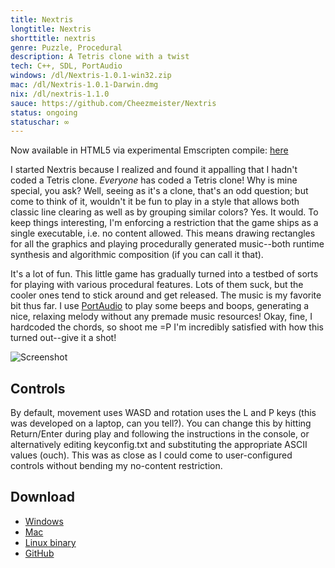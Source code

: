 ```yaml
---
title: Nextris
longtitle: Nextris
shorttitle: nextris
genre: Puzzle, Procedural
description: A Tetris clone with a twist
tech: C++, SDL, PortAudio
windows: /dl/Nextris-1.0.1-win32.zip
mac: /dl/Nextris-1.0.1-Darwin.dmg
nix: /dl/nextris-1.1.0
sauce: https://github.com/Cheezmeister/Nextris
status: ongoing
statuschar: ∞
--- 
```


Now available in HTML5 via experimental Emscripten compile: [here](/apps/nextris)

I started Nextris because I realized and found it appalling that I hadn't coded a Tetris clone. <i>Everyone</i> has coded a Tetris clone! Why is mine special, you ask? Well, seeing as it's a clone, that's an odd question; but come to think of it, wouldn't it be fun to play in a style that allows both classic line clearing as well as by grouping similar colors? Yes. It would. To keep things interesting, I'm enforcing a restriction that the game ships as a single executable, i.e. no content allowed. This means drawing rectangles for all the graphics and playing procedurally generated music--both runtime synthesis and algorithmic composition (if you can call it that).

It's a lot of fun. This little game has gradually turned into a testbed of sorts for playing with various procedural features. Lots of them suck, but the cooler ones tend to stick around and get released. The music is my favorite bit thus far. I use [PortAudio](http://www.portaudio.com/) to play some beeps and boops, generating a nice, relaxing melody without any premade music resources! Okay, fine, I hardcoded the chords, so shoot me =P I'm incredibly satisfied with how this turned out--give it a shot!


![Screenshot](/assets/images/screenshots/nextris.png)

## Controls ##


By default, movement uses WASD and rotation uses the L and P keys (this was developed on a laptop, can you tell?). You can change this by hitting Return/Enter during play and following the instructions in the console, or alternatively editing keyconfig.txt and substituting the appropriate ASCII values (ouch). This was as close as I could come to user-configured controls without bending my no-content restriction.


## Download ##

* [Windows](/dl/Nextris-1.0.1-win32.zip)
* [Mac](/dl/Nextris-1.0.1-Darwin.dmg)
* [Linux binary](/dl/nextris-1.1.0)
* [GitHub](http://www.github.com/cheezmeister/nextris)


